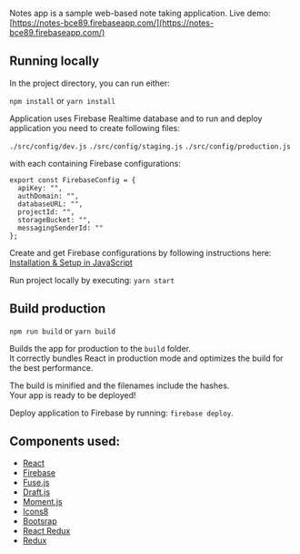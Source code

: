 Notes app is a sample web-based note taking application. Live demo: [https://notes-bce89.firebaseapp.com/](https://notes-bce89.firebaseapp.com/)

## Running locally

In the project directory, you can run either:

`npm install` or `yarn install`

Application uses Firebase Realtime database and to run and deploy application you need to create following files:

`./src/config/dev.js`
`./src/config/staging.js`
`./src/config/production.js`

with each containing Firebase configurations:

```
export const FirebaseConfig = {
  apiKey: "",
  authDomain: "",
  databaseURL: "",
  projectId: "",
  storageBucket: "",
  messagingSenderId: ""
};
```

Create and get Firebase configurations by following instructions here: [
Installation & Setup in JavaScript](https://firebase.google.com/docs/database/web/start)

Run project locally by executing: `yarn start`

## Build production

`npm run build` or `yarn build`

Builds the app for production to the `build` folder.<br>
It correctly bundles React in production mode and optimizes the build for the best performance.

The build is minified and the filenames include the hashes.<br>
Your app is ready to be deployed!

Deploy application to Firebase by running: `firebase deploy`.

## Components used:

- [React](https://github.com/facebook/react)
- [Firebase](https://firebase.google.com/)
- [Fuse.js](https://github.com/krisk/fuse)
- [Draft.js](https://github.com/facebook/draft-js)
- [Moment.js](https://github.com/moment/moment/)
- [Icons8](https://icons8.com/)
- [Bootsrap](https://github.com/twbs/bootstrap)
- [React Redux](https://github.com/reduxjs/react-redux)
- [Redux](https://github.com/reduxjs/redux)